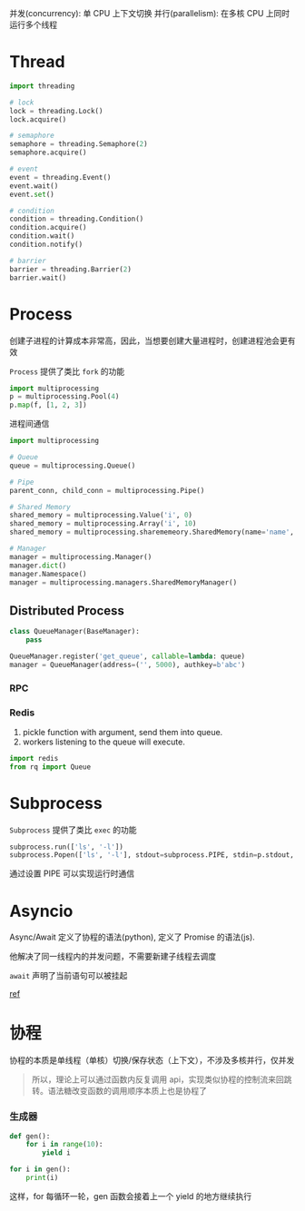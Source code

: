 并发(concurrency): 单 CPU 上下文切换
并行(parallelism): 在多核 CPU 上同时运行多个线程

# Thread
```python
import threading

# lock
lock = threading.Lock()
lock.acquire()

# semaphore
semaphore = threading.Semaphore(2)
semaphore.acquire()

# event
event = threading.Event()
event.wait()
event.set() 

# condition
condition = threading.Condition()
condition.acquire()
condition.wait()
condition.notify()

# barrier
barrier = threading.Barrier(2)
barrier.wait()
```

# Process
创建子进程的计算成本非常高，因此，当想要创建大量进程时，创建进程池会更有效

`Process` 提供了类比 `fork` 的功能
```python
import multiprocessing
p = multiprocessing.Pool(4)
p.map(f, [1, 2, 3])
```

进程间通信
```python
import multiprocessing

# Queue
queue = multiprocessing.Queue()

# Pipe
parent_conn, child_conn = multiprocessing.Pipe()

# Shared Memory
shared_memory = multiprocessing.Value('i', 0)
shared_memory = multiprocessing.Array('i', 10)
shared_memory = multiprocessing.sharememeory.SharedMemory(name='name', create=True, size=1024)

# Manager
manager = multiprocessing.Manager()
manager.dict()
manager.Namespace()
manager = multiprocessing.managers.SharedMemoryManager()
```

## Distributed Process
```python
class QueueManager(BaseManager):
    pass

QueueManager.register('get_queue', callable=lambda: queue)
manager = QueueManager(address=('', 5000), authkey=b'abc')
```

### RPC
### Redis
1. pickle function with argument, send them into queue.
2. workers listening to the queue will execute.
```python
import redis
from rq import Queue
```

# Subprocess
`Subprocess` 提供了类比 `exec` 的功能
```python
subprocess.run(['ls', '-l'])
subprocess.Popen(['ls', '-l'], stdout=subprocess.PIPE, stdin=p.stdout, stderr=subprocess.PIPE)
```
通过设置 PIPE 可以实现运行时通信

# Asyncio
Async/Await 定义了协程的语法(python), 定义了 Promise 的语法(js).

他解决了同一线程内的并发问题，不需要新建子线程去调度

`await` 声明了当前语句可以被挂起

[ref](https://blog.csdn.net/rhx_qiuzhi/article/details/124332114)

# 协程
协程的本质是单线程（单核）切换/保存状态（上下文），不涉及多核并行，仅并发

> 所以，理论上可以通过函数内反复调用 api，实现类似协程的控制流来回跳转。语法糖改变函数的调用顺序本质上也是协程了

### 生成器
```python
def gen():
    for i in range(10):
        yield i

for i in gen():
    print(i)
```

这样，for 每循环一轮，gen 函数会接着上一个 yield 的地方继续执行
